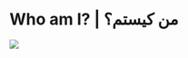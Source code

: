 # Who am I? | من کیستم؟

<img align="center" src="https://github.com/user-attachments/assets/fd475fb0-4630-425d-95f9-bc156bdec0b0">

